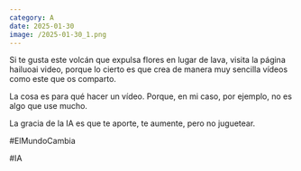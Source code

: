 ```yaml
--- 
category: A 
date: 2025-01-30 
image: /2025-01-30_1.png 
--- 
```


Si te gusta este volcán que expulsa flores en lugar de lava, visita la página hailuoai video, porque lo cierto es que crea de manera muy sencilla vídeos como este que os comparto. 

La cosa es para qué hacer un vídeo. Porque, en mi caso, por ejemplo, no es algo que use mucho. 

La gracia de la IA es que te aporte, te aumente, pero no juguetear. 

#ElMundoCambia 

#IA